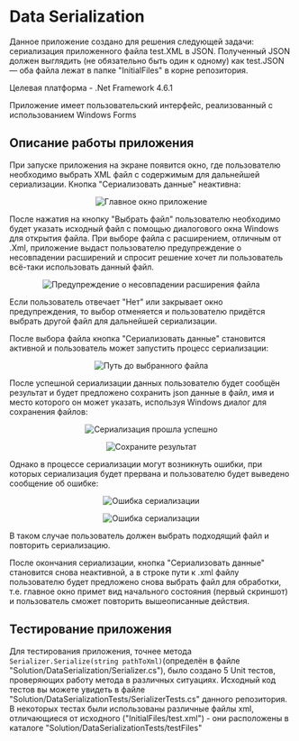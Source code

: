 # Data Serialization
Данное приложение создано для решения следующей задачи:  сериализация приложенного файла test.XML в JSON. Полученный JSON должен выглядить (не обязательно быть один к одному) как test.JSON — оба файла лежат в папке "InitialFiles" в корне репозитория.

Целевая платформа - .Net Framework 4.6.1

Приложение имеет пользовательский интерфейс, реализованный с использованием Windows Forms

## Описание работы приложения
При запуске приложения на экране появится окно, где пользователю необходимо выбрать XML файл с содержимым для дальнейшей сериализации. Кнопка "Сериализовать данные" неактивна:

<p align="center"><img src="https://github.com/MindTrader/Data_Serialization/blob/450fe91e61d4bcd12d038d12ce04d424aa8e0482/Screenshots/MainWindow.jpg" alt="Главное окно приложение" title="Главное окно приложение"/></p>

После нажатия на кнопку "Выбрать файл" пользователю необходимо будет указать исходный файл с помощью диалогового окна Windows для открытия файла. При выборе файла с расширением, отличным от .Xml,
приложение выдаст пользователю предупреждение о несовпадении расширений и спросит решение хочет ли пользователь всё-таки использовать данный файл.

<p align="center"><img src="https://github.com/MindTrader/Data_Serialization/blob/450fe91e61d4bcd12d038d12ce04d424aa8e0482/Screenshots/IncorrectExt.jpg" alt="Предупреждение о несовпадении расширения файла" title="Предупреждение о несовпадении расширения файла"/></p>

Если пользователь отвечает "Нет" или закрывает окно предупреждения, то выбор отменяется и пользователю придётся выбрать другой файл для дальнейшей сериализации.

После выбора файла кнопка "Сериализовать данные" становится активной и пользователь может запустить процесс сериализации:

<p align="center"><img src="https://github.com/MindTrader/Data_Serialization/blob/dd3cb601819b0028cd4e48c1f475ace1920765b6/Screenshots/SelectedXml.jpg" alt="Путь до выбранного файла" title="Путь до выбранного файла"/></p>

После успешной сериализации данных пользователю будет сообщён результат и будет предложено сохранить json данные в файл, имя и место которого он может указать, используя Windows диалог для сохранения файлов:

<p align="center"><img src="https://github.com/MindTrader/Data_Serialization/blob/dd3cb601819b0028cd4e48c1f475ace1920765b6/Screenshots/Success.jpg" alt="Сериализация прошла успешно" title="Сериализация прошла успешно"/></p>

<p align="center"><img src="https://github.com/MindTrader/Data_Serialization/blob/dd3cb601819b0028cd4e48c1f475ace1920765b6/Screenshots/Save.jpg" alt="Сохраните результат" title="Сохраните результат"/></p>

Однако в процессе сериализации могут возникнуть ошибки, при которых сериализация будет прервана и пользователю будет выведено сообщение об ошибке:

<p align="center"><img src="https://github.com/MindTrader/Data_Serialization/blob/dd3cb601819b0028cd4e48c1f475ace1920765b6/Screenshots/Fail_1.jpg" alt="Ошибка сериализации" title="Ошибка сериализации"/></p>

<p align="center"><img src="https://github.com/MindTrader/Data_Serialization/blob/dd3cb601819b0028cd4e48c1f475ace1920765b6/Screenshots/Fail_2.jpg" alt="Ошибка сериализации" title="Ошибка сериализации"/></p>

В таком случае пользователь должен выбрать подходящий файл и повторить сериализацию.

После окончания сериализации, кнопка "Сериализовать данные" становится снова неактивной, а в строке пути к .xml файлу пользователю будет предложено снова выбрать файл для обработки,
 т.е. главное окно примет вид начального состояния (первый скриншот) и пользователь сможет повторить вышеописанные действия.
 
 ## Тестирование приложения
 Для тестирования приложения, точнее метода `Serializer.Serialize(string pathToXml)`(определён в файле "Solution/DataSerialization/Serializer.cs"), было создано 5 Unit тестов, проверяющих работу метода в различных ситуациях.
 Исходный код тестов вы можете увидеть в файле "Solution/DataSerializationTests/SerializerTests.cs" данного репозитория. В некоторых тестах были использованы различные файлы xml, 
 отличающиеся от исходного ("InitialFiles/test.xml") - они расположены в каталоге "Solution/DataSerializationTests/testFiles"
